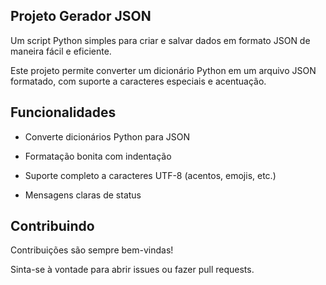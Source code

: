 
## Projeto Gerador JSON

Um script Python simples para criar e salvar dados em formato JSON de maneira fácil e eficiente.

Este projeto permite converter um dicionário Python em um arquivo JSON formatado, com suporte a caracteres especiais e acentuação.


## Funcionalidades

- Converte dicionários Python para JSON

- Formatação bonita com indentação

- Suporte completo a caracteres UTF-8 (acentos, emojis, etc.)

- Mensagens claras de status

## Contribuindo

Contribuições são sempre bem-vindas!

Sinta-se à vontade para abrir issues ou fazer pull requests.

